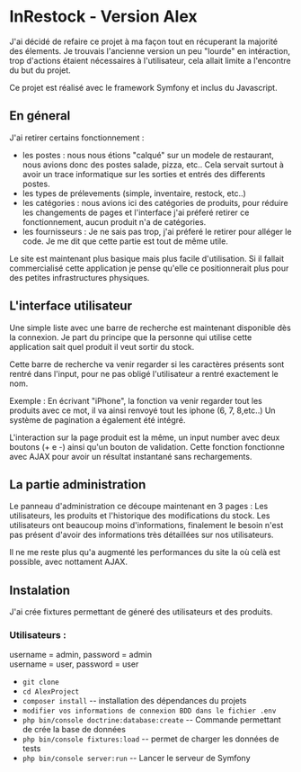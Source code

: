 # InRestock - Version Alex

J'ai décidé de refaire ce projet à ma façon tout en récuperant la majorité des élements.
Je trouvais l'ancienne version un peu "lourde" en intéraction, trop d'actions étaient nécessaires à l'utilisateur, cela allait limite a l'encontre du but du projet.

Ce projet est réalisé avec le framework Symfony et inclus du Javascript.

## En géneral 

J'ai retirer certains fonctionnement : 
- les postes : nous nous étions "calqué" sur un modele de restaurant, nous avions donc des postes salade, pizza, etc.. Cela servait surtout à avoir un trace informatique sur les sorties et entrés des differents postes. 
- les types de prélevements (simple, inventaire, restock, etc..) 
- les catégories : nous avions ici des catégories de produits, pour réduire les changements de pages et l'interface j'ai préferé retirer ce fonctionnement, aucun produit n'a de catégories.
- les fournisseurs : Je ne sais pas trop, j'ai préferé le retirer pour alléger le code. Je me dit que cette partie est tout de même utile.

Le site est maintenant plus basique mais plus facile d'utilisation. Si il fallait commercialisé cette application je pense qu'elle ce positionnerait plus pour des petites infrastructures physiques.

## L'interface utilisateur

Une simple liste avec une barre de recherche est maintenant disponible dès la connexion. Je part du principe que la personne qui utilise cette application sait quel produit il veut sortir du stock.

Cette barre de recherche va venir regarder si les caractères présents sont rentré dans l'input, pour ne pas obligé l'utilisateur a rentré exactement le nom.

Exemple : En écrivant "iPhone", la fonction va venir regarder tout les produits avec ce mot, il va ainsi renvoyé tout les iphone (6, 7, 8,etc..)
Un système de pagination a également été intégré.

L'interaction sur la page produit est la même, un input number avec deux boutons (+ e -) ainsi qu'un bouton de validation. Cette fonction fonctionne avec AJAX pour avoir un résultat instantané sans rechargements.

## La partie administration

Le panneau d'administration ce découpe maintenant en 3 pages : Les utilisateurs, les produits et l'historique des modifications du stock.
Les utilisateurs ont beaucoup moins d'informations, finalement le besoin n'est pas présent d'avoir des informations très détaillées sur nos utilisateurs.

Il ne me reste plus qu'a augmenté les performances du site la où celà est possible, avec nottament AJAX.

## Instalation 

J'ai crée fixtures permettant de géneré des utilisateurs et des produits. 

### Utilisateurs : 
username = admin, password = admin   
username = user, password = user


- ``` git clone ``` 
- ``` cd AlexProject ``` 
- ``` composer install ``` -- installation des dépendances du projets
- ``` modifier vos informations de connexion BDD dans le fichier .env ```
- ``` php bin/console doctrine:database:create ``` -- Commande permettant de crée la base de données
- ``` php bin/console fixtures:load ``` -- permet de charger les données de tests
- ``` php bin/console server:run ``` -- Lancer le serveur de Symfony 


